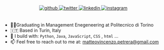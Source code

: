 <div align="center">
<a href="https://github.com/matteovpetrera" target="_blank">
<img src="https://img.shields.io/badge/github-%2312100E.svg?&style=for-the-badge&logo=github&logoColor=white&color=black" alt=github style="margin-bottom: 5px;" />
</a>
<a href="https://twitter.com/PetreraMatteo" target="_blank">
<img src=https://img.shields.io/badge/twitter-%2300acee.svg?&style=for-the-badge&logo=twitter&logoColor=white alt=twitter style="margin-bottom: 5px;" />
</a>
<a href="https://linkedin.com/in/matteovpetrera" target="_blank">
<img src=https://img.shields.io/badge/linkedin-%231E77B5.svg?&style=for-the-badge&logo=linkedin&logoColor=white alt=linkedin style="margin-bottom: 5px;" />
</a>
<a href="https://instagram.com/matteo_petrera" target="_blank">
<img src=https://img.shields.io/badge/instagram-%2312100E.svg?&style=for-the-badge&logo=instagram&color=405DE6 alt=instagram style="margin-bottom: 5px;" />
</a>  
</div>  
  

<br/>  

- 🧑‍🎓Graduating in Management Enegeneering at Politecnico di Torino  
- 🇮🇹 Based in Turin, Italy  
- 🧰 I build with: `Python`, `Java`, `JavaScript`, `CSS` , `html` ...  
- 📫 Feel free to reach out to me at: matteovincenzo.petrera@gmail.com  
<br />


